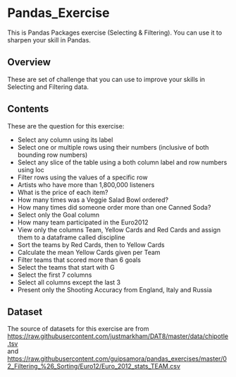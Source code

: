 # Pandas_Exercise
This is Pandas Packages exercise (Selecting &amp; Filtering). You can use it to sharpen your skill in Pandas.

## Overview
These are set of challenge that you can use to improve your skills in Selecting and Filtering data.

## Contents
These are the question for this exercise:
* Select any column using its label
* Select one or multiple rows using their numbers (inclusive of both bounding row numbers)
* Select any slice of the table using a both column label and row numbers using loc
* Filter rows using the values of a specific row
* Artists who have more than 1,800,000 listeners
* What is the price of each item?
* How many times was a Veggie Salad Bowl ordered?
* How many times did someone order more than one Canned Soda?
* Select only the Goal column
* How many team participated in the Euro2012
* View only the columns Team, Yellow Cards and Red Cards and assign them to a dataframe called discipline
* Sort the teams by Red Cards, then to Yellow Cards
* Calculate the mean Yellow Cards given per Team
* Filter teams that scored more than 6 goals
* Select the teams that start with G
* Select the first 7 columns
* Select all columns except the last 3
* Present only the Shooting Accuracy from England, Italy and Russia

## Dataset
The source of datasets for this exercise are from<br>
https://raw.githubusercontent.com/justmarkham/DAT8/master/data/chipotle.tsv<br>
and<br>
https://raw.githubusercontent.com/guipsamora/pandas_exercises/master/02_Filtering_%26_Sorting/Euro12/Euro_2012_stats_TEAM.csv
